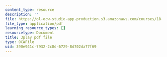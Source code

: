 ```yaml
---
content_type: resource
description: ''
file: https://ol-ocw-studio-app-production.s3.amazonaws.com/courses/18-01sc-single-variable-calculus-fall-2010/390e941c79322c8d67298d702da77f69_kCPVBl953eY.pdf
file_type: application/pdf
learning_resource_types: []
resourcetype: Document
title: 3play pdf file
type: OCWFile
uid: 390e941c-7932-2c8d-6729-8d702da77f69
---
```

